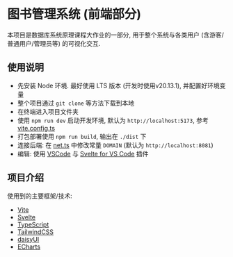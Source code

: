 # 图书管理系统 (前端部分)

本项目是数据库系统原理课程大作业的一部分, 用于整个系统与各类用户 (含游客/普通用户/管理员等) 的可视化交互.

## 使用说明

- 先安装 Node 环境. 最好使用 LTS 版本 (开发时使用v20.13.1), 并配置好环境变量
- 整个项目通过 `git clone` 等方法下载到本地
- 在终端进入项目文件夹
- 使用 `npm run dev` 启动开发环境, 默认为 `http://localhost:5173`, 参考 [vite.config.ts](./vite.config.ts)
- 打包部署使用 `npm run build`, 输出在 `./dist` 下
- 连接后端: 在 [net.ts](./src/utils/net.ts) 中修改常量 `DOMAIN` (默认为 `http://localhost:8081`)
- 编辑: 使用 [VSCode](https://code.visualstudio.com/) 与 [Svelte for VS Code](https://marketplace.visualstudio.com/items?itemName=svelte.svelte-vscode) 插件

## 项目介绍

使用到的主要框架/技术:

- [Vite](https://vitejs.dev/)
- [Svelte](https://svelte.dev/)
- [TypeScript](https://www.typescriptlang.org/)
- [TailwindCSS](https://tailwindcss.com/)
- [daisyUI](https://daisyui.com/)
- [ECharts](https://echarts.apache.org/zh/index.html)
